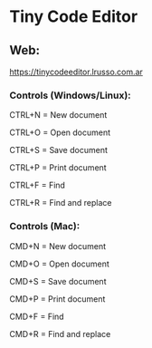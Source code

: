# Tiny Code Editor

## Web:

https://tinycodeeditor.lrusso.com.ar

### Controls (Windows/Linux):

CTRL+N = New document

CTRL+O = Open document

CTRL+S = Save document

CTRL+P = Print document

CTRL+F = Find

CTRL+R = Find and replace

### Controls (Mac):

CMD+N = New document

CMD+O = Open document

CMD+S = Save document

CMD+P = Print document

CMD+F = Find

CMD+R = Find and replace
